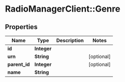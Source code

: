 # RadioManagerClient::Genre

## Properties
Name | Type | Description | Notes
------------ | ------------- | ------------- | -------------
**id** | **Integer** |  | 
**urn** | **String** |  | [optional] 
**parent_id** | **Integer** |  | [optional] 
**name** | **String** |  | 


